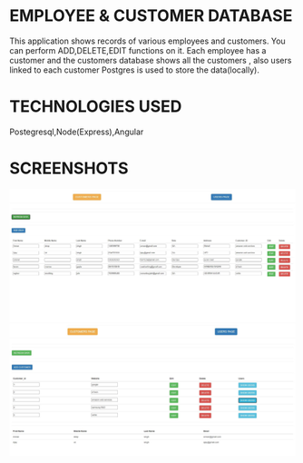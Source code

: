
# EMPLOYEE & CUSTOMER DATABASE
This application shows records of various employees and customers.
You can perform ADD,DELETE,EDIT functions on it.
Each employee has a customer and the customers database shows all the customers , also users linked to each customer
Postgres is used to store the data(locally).


# TECHNOLOGIES USED
Postegresql,Node(Express),Angular

# SCREENSHOTS

![](images/1.JPG)
![](images/2.JPG)





